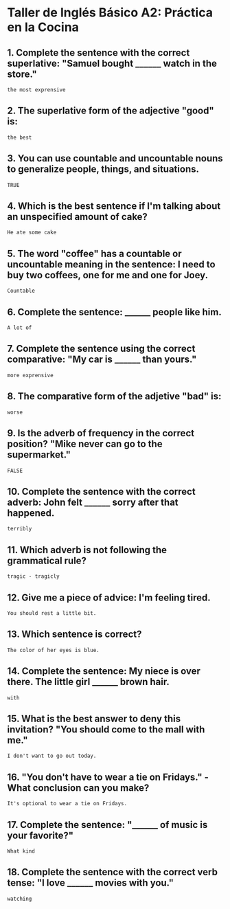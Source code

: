 # Taller de Inglés Básico A2: Práctica en la Cocina

## 1. Complete the sentence with the correct superlative: "Samuel bought ______ watch in the store."
    the most exprensive

## 2. The superlative form of the adjective "good" is:
    the best

## 3. You can use countable and uncountable nouns to generalize people, things, and situations.
    TRUE

## 4. Which is the best sentence if I'm talking about an unspecified amount of cake?
    He ate some cake

## 5. The word "coffee" has a countable or uncountable meaning in the sentence: I need to buy two coffees, one for me and one for Joey.
    Countable

## 6. Complete the sentence: ______ people like him.
    A lot of

## 7. Complete the sentence using the correct comparative: "My car is ______ than yours."
    more exprensive

## 8. The comparative form of the adjetive "bad" is:
    worse

## 9. Is the adverb of frequency in the correct position? "Mike never can go to the supermarket."
    FALSE

## 10. Complete the sentence with the correct adverb: John felt ______ sorry after that happened.
    terribly

## 11. Which adverb is not following the grammatical rule?
    tragic - tragicly

## 12. Give me a piece of advice: I'm feeling tired.
    You should rest a little bit.

## 13. Which sentence is correct?
    The color of her eyes is blue.

## 14. Complete the sentence: My niece is over there. The little girl ______ brown hair.
    with

## 15. What is the best answer to deny this invitation? "You should come to the mall with me."
    I don't want to go out today.

## 16. "You don't have to wear a tie on Fridays." -What conclusion can you make?
    It's optional to wear a tie on Fridays.

## 17. Complete the sentence: "______ of music is your favorite?"
    What kind

## 18. Complete the sentence with the correct verb tense: "I love ______ movies with you."
    watching



